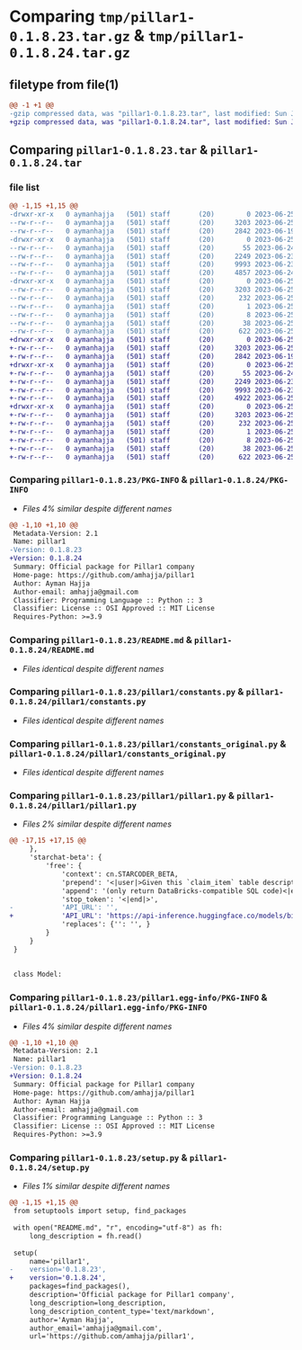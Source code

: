 # Comparing `tmp/pillar1-0.1.8.23.tar.gz` & `tmp/pillar1-0.1.8.24.tar.gz`

## filetype from file(1)

```diff
@@ -1 +1 @@
-gzip compressed data, was "pillar1-0.1.8.23.tar", last modified: Sun Jun 25 00:11:16 2023, max compression
+gzip compressed data, was "pillar1-0.1.8.24.tar", last modified: Sun Jun 25 00:13:07 2023, max compression
```

## Comparing `pillar1-0.1.8.23.tar` & `pillar1-0.1.8.24.tar`

### file list

```diff
@@ -1,15 +1,15 @@
-drwxr-xr-x   0 aymanhajja   (501) staff       (20)        0 2023-06-25 00:11:16.461077 pillar1-0.1.8.23/
--rw-r--r--   0 aymanhajja   (501) staff       (20)     3203 2023-06-25 00:11:16.460925 pillar1-0.1.8.23/PKG-INFO
--rw-r--r--   0 aymanhajja   (501) staff       (20)     2842 2023-06-19 22:34:12.000000 pillar1-0.1.8.23/README.md
-drwxr-xr-x   0 aymanhajja   (501) staff       (20)        0 2023-06-25 00:11:16.459968 pillar1-0.1.8.23/pillar1/
--rw-r--r--   0 aymanhajja   (501) staff       (20)       55 2023-06-24 20:02:24.000000 pillar1-0.1.8.23/pillar1/__init__.py
--rw-r--r--   0 aymanhajja   (501) staff       (20)     2249 2023-06-23 19:09:33.000000 pillar1-0.1.8.23/pillar1/constants.py
--rw-r--r--   0 aymanhajja   (501) staff       (20)     9993 2023-06-23 13:24:20.000000 pillar1-0.1.8.23/pillar1/constants_original.py
--rw-r--r--   0 aymanhajja   (501) staff       (20)     4857 2023-06-24 23:46:09.000000 pillar1-0.1.8.23/pillar1/pillar1.py
-drwxr-xr-x   0 aymanhajja   (501) staff       (20)        0 2023-06-25 00:11:16.460698 pillar1-0.1.8.23/pillar1.egg-info/
--rw-r--r--   0 aymanhajja   (501) staff       (20)     3203 2023-06-25 00:11:16.000000 pillar1-0.1.8.23/pillar1.egg-info/PKG-INFO
--rw-r--r--   0 aymanhajja   (501) staff       (20)      232 2023-06-25 00:11:16.000000 pillar1-0.1.8.23/pillar1.egg-info/SOURCES.txt
--rw-r--r--   0 aymanhajja   (501) staff       (20)        1 2023-06-25 00:11:16.000000 pillar1-0.1.8.23/pillar1.egg-info/dependency_links.txt
--rw-r--r--   0 aymanhajja   (501) staff       (20)        8 2023-06-25 00:11:16.000000 pillar1-0.1.8.23/pillar1.egg-info/top_level.txt
--rw-r--r--   0 aymanhajja   (501) staff       (20)       38 2023-06-25 00:11:16.461138 pillar1-0.1.8.23/setup.cfg
--rw-r--r--   0 aymanhajja   (501) staff       (20)      622 2023-06-25 00:11:16.000000 pillar1-0.1.8.23/setup.py
+drwxr-xr-x   0 aymanhajja   (501) staff       (20)        0 2023-06-25 00:13:07.337143 pillar1-0.1.8.24/
+-rw-r--r--   0 aymanhajja   (501) staff       (20)     3203 2023-06-25 00:13:07.337029 pillar1-0.1.8.24/PKG-INFO
+-rw-r--r--   0 aymanhajja   (501) staff       (20)     2842 2023-06-19 22:34:12.000000 pillar1-0.1.8.24/README.md
+drwxr-xr-x   0 aymanhajja   (501) staff       (20)        0 2023-06-25 00:13:07.336381 pillar1-0.1.8.24/pillar1/
+-rw-r--r--   0 aymanhajja   (501) staff       (20)       55 2023-06-24 20:02:24.000000 pillar1-0.1.8.24/pillar1/__init__.py
+-rw-r--r--   0 aymanhajja   (501) staff       (20)     2249 2023-06-23 19:09:33.000000 pillar1-0.1.8.24/pillar1/constants.py
+-rw-r--r--   0 aymanhajja   (501) staff       (20)     9993 2023-06-23 13:24:20.000000 pillar1-0.1.8.24/pillar1/constants_original.py
+-rw-r--r--   0 aymanhajja   (501) staff       (20)     4922 2023-06-25 00:13:04.000000 pillar1-0.1.8.24/pillar1/pillar1.py
+drwxr-xr-x   0 aymanhajja   (501) staff       (20)        0 2023-06-25 00:13:07.336853 pillar1-0.1.8.24/pillar1.egg-info/
+-rw-r--r--   0 aymanhajja   (501) staff       (20)     3203 2023-06-25 00:13:07.000000 pillar1-0.1.8.24/pillar1.egg-info/PKG-INFO
+-rw-r--r--   0 aymanhajja   (501) staff       (20)      232 2023-06-25 00:13:07.000000 pillar1-0.1.8.24/pillar1.egg-info/SOURCES.txt
+-rw-r--r--   0 aymanhajja   (501) staff       (20)        1 2023-06-25 00:13:07.000000 pillar1-0.1.8.24/pillar1.egg-info/dependency_links.txt
+-rw-r--r--   0 aymanhajja   (501) staff       (20)        8 2023-06-25 00:13:07.000000 pillar1-0.1.8.24/pillar1.egg-info/top_level.txt
+-rw-r--r--   0 aymanhajja   (501) staff       (20)       38 2023-06-25 00:13:07.337185 pillar1-0.1.8.24/setup.cfg
+-rw-r--r--   0 aymanhajja   (501) staff       (20)      622 2023-06-25 00:13:07.000000 pillar1-0.1.8.24/setup.py
```

### Comparing `pillar1-0.1.8.23/PKG-INFO` & `pillar1-0.1.8.24/PKG-INFO`

 * *Files 4% similar despite different names*

```diff
@@ -1,10 +1,10 @@
 Metadata-Version: 2.1
 Name: pillar1
-Version: 0.1.8.23
+Version: 0.1.8.24
 Summary: Official package for Pillar1 company
 Home-page: https://github.com/amhajja/pillar1
 Author: Ayman Hajja
 Author-email: amhajja@gmail.com
 Classifier: Programming Language :: Python :: 3
 Classifier: License :: OSI Approved :: MIT License
 Requires-Python: >=3.9
```

### Comparing `pillar1-0.1.8.23/README.md` & `pillar1-0.1.8.24/README.md`

 * *Files identical despite different names*

### Comparing `pillar1-0.1.8.23/pillar1/constants.py` & `pillar1-0.1.8.24/pillar1/constants.py`

 * *Files identical despite different names*

### Comparing `pillar1-0.1.8.23/pillar1/constants_original.py` & `pillar1-0.1.8.24/pillar1/constants_original.py`

 * *Files identical despite different names*

### Comparing `pillar1-0.1.8.23/pillar1/pillar1.py` & `pillar1-0.1.8.24/pillar1/pillar1.py`

 * *Files 2% similar despite different names*

```diff
@@ -17,15 +17,15 @@
     },
     'starchat-beta': {
         'free': {
             'context': cn.STARCODER_BETA,
             'prepend': '<|user|>Given this `claim_item` table description:',
             'append': '(only return DataBricks-compatible SQL code)<|end|>',
             'stop_token': '<|end|>',
-            'API_URL': '',
+            'API_URL': 'https://api-inference.huggingface.co/models/bigcode/starcoderplus',
             'replaces': {'': '', }
         }
     }
 }
 
 
 class Model:
```

### Comparing `pillar1-0.1.8.23/pillar1.egg-info/PKG-INFO` & `pillar1-0.1.8.24/pillar1.egg-info/PKG-INFO`

 * *Files 4% similar despite different names*

```diff
@@ -1,10 +1,10 @@
 Metadata-Version: 2.1
 Name: pillar1
-Version: 0.1.8.23
+Version: 0.1.8.24
 Summary: Official package for Pillar1 company
 Home-page: https://github.com/amhajja/pillar1
 Author: Ayman Hajja
 Author-email: amhajja@gmail.com
 Classifier: Programming Language :: Python :: 3
 Classifier: License :: OSI Approved :: MIT License
 Requires-Python: >=3.9
```

### Comparing `pillar1-0.1.8.23/setup.py` & `pillar1-0.1.8.24/setup.py`

 * *Files 1% similar despite different names*

```diff
@@ -1,15 +1,15 @@
 from setuptools import setup, find_packages
 
 with open("README.md", "r", encoding="utf-8") as fh:
     long_description = fh.read()
 
 setup(
     name='pillar1',
-    version='0.1.8.23',
+    version='0.1.8.24',
     packages=find_packages(),
     description='Official package for Pillar1 company',
     long_description=long_description,
     long_description_content_type='text/markdown',
     author='Ayman Hajja',
     author_email='amhajja@gmail.com',
     url='https://github.com/amhajja/pillar1',
```

